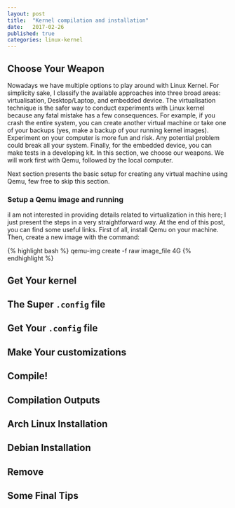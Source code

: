 ```yaml
---
layout: post
title:  "Kernel compilation and installation"
date:   2017-02-26
published: true
categories: linux-kernel
---
```


## Choose Your Weapon

Nowadays we have multiple options to play around with Linux Kernel. For
simplicity sake, I classify the available approaches into three broad areas:
virtualisation, Desktop/Laptop, and embedded device. The virtualisation
technique is the safer way to conduct experiments with Linux kernel because any
fatal mistake has a few consequences. For example, if you crash the entire
system, you can create another virtual machine or take one of your backups
(yes, make a backup of your running kernel images). Experiment on your computer
is more fun and risk. Any potential problem could break all your system.
Finally, for the embedded device, you can make tests in a developing kit. In
this section, we choose our weapons. We will work first with Qemu, followed by
the local computer. 

Next section presents the basic setup for creating any virtual machine using
Qemu, few free to skip this section.

### Setup a Qemu image and running

iI am not interested in providing details related to virtualization in this
here; I just present the steps in a very straightforward way. At the end of
this post, you can find some useful links. First of all, install  Qemu on your
machine. Then, create a new image with the command:

{% highlight bash %}
qemu-img create -f raw image_file 4G
{% endhighlight %}

## Get Your kernel

## The Super `.config` file

## Get Your `.config` file

## Make Your customizations

## Compile!

## Compilation Outputs

## Arch Linux Installation

## Debian Installation

## Remove

## Some Final Tips
